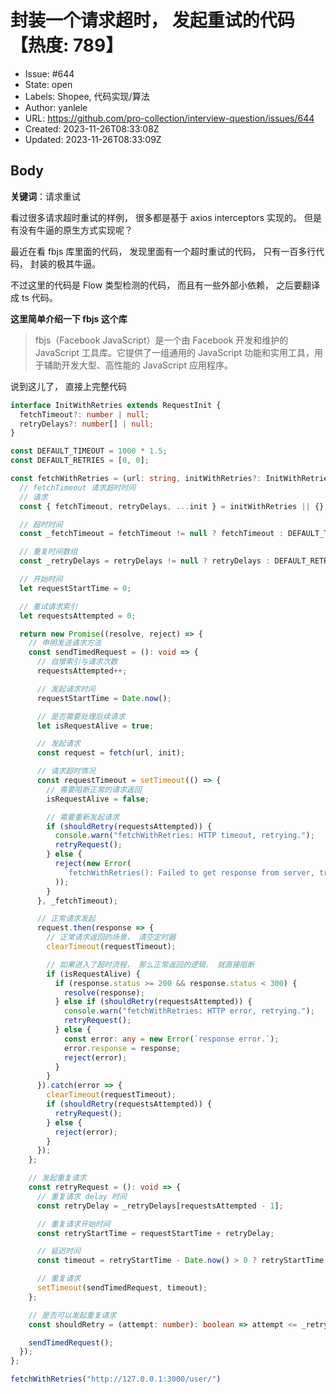 # 封装一个请求超时， 发起重试的代码【热度: 789】

- Issue: #644
- State: open
- Labels: Shopee, 代码实现/算法
- Author: yanlele
- URL: https://github.com/pro-collection/interview-question/issues/644
- Created: 2023-11-26T08:33:08Z
- Updated: 2023-11-26T08:33:09Z

## Body

**关键词**：请求重试

看过很多请求超时重试的样例， 很多都是基于 axios interceptors 实现的。 但是有没有牛逼的原生方式实现呢？

最近在看 fbjs 库里面的代码， 发现里面有一个超时重试的代码， 只有一百多行代码， 封装的极其牛逼。

不过这里的代码是 Flow 类型检测的代码， 而且有一些外部小依赖， 之后要翻译成 ts 代码。

**这里简单介绍一下 fbjs 这个库**

> fbjs（Facebook JavaScript）是一个由 Facebook 开发和维护的 JavaScript 工具库。它提供了一组通用的 JavaScript 功能和实用工具，用于辅助开发大型、高性能的 JavaScript 应用程序。

说到这儿了， 直接上完整代码

```ts
interface InitWithRetries extends RequestInit {
  fetchTimeout?: number | null;
  retryDelays?: number[] | null;
}

const DEFAULT_TIMEOUT = 1000 * 1.5;
const DEFAULT_RETRIES = [0, 0];

const fetchWithRetries = (url: string, initWithRetries?: InitWithRetries): Promise<any> => {
  // fetchTimeout 请求超时时间
  // 请求
  const { fetchTimeout, retryDelays, ...init } = initWithRetries || {};

  // 超时时间
  const _fetchTimeout = fetchTimeout != null ? fetchTimeout : DEFAULT_TIMEOUT;

  // 重复时间数组
  const _retryDelays = retryDelays != null ? retryDelays : DEFAULT_RETRIES;

  // 开始时间
  let requestStartTime = 0;

  // 重试请求索引
  let requestsAttempted = 0;

  return new Promise((resolve, reject) => {
    // 申明发送请求方法
    const sendTimedRequest = (): void => {
      // 自增索引与请求次数
      requestsAttempted++;

      // 发起请求时间
      requestStartTime = Date.now();

      // 是否需要处理后续请求
      let isRequestAlive = true;

      // 发起请求
      const request = fetch(url, init);

      // 请求超时情况
      const requestTimeout = setTimeout(() => {
        // 需要阻断正常的请求返回
        isRequestAlive = false;

        // 需要重新发起请求
        if (shouldRetry(requestsAttempted)) {
          console.warn("fetchWithRetries: HTTP timeout, retrying.");
          retryRequest();
        } else {
          reject(new Error(
            `fetchWithRetries(): Failed to get response from server, tried ${requestsAttempted} times.`,
          ));
        }
      }, _fetchTimeout);

      // 正常请求发起
      request.then(response => {
        // 正常请求返回的场景， 清空定时器
        clearTimeout(requestTimeout);

        // 如果进入了超时流程， 那么正常返回的逻辑， 就直接阻断
        if (isRequestAlive) {
          if (response.status >= 200 && response.status < 300) {
            resolve(response);
          } else if (shouldRetry(requestsAttempted)) {
            console.warn("fetchWithRetries: HTTP error, retrying.");
            retryRequest();
          } else {
            const error: any = new Error(`response error.`);
            error.response = response;
            reject(error);
          }
        }
      }).catch(error => {
        clearTimeout(requestTimeout);
        if (shouldRetry(requestsAttempted)) {
          retryRequest();
        } else {
          reject(error);
        }
      });
    };

    // 发起重复请求
    const retryRequest = (): void => {
      // 重复请求 delay 时间
      const retryDelay = _retryDelays[requestsAttempted - 1];

      // 重复请求开始时间
      const retryStartTime = requestStartTime + retryDelay;

      // 延迟时间
      const timeout = retryStartTime - Date.now() > 0 ? retryStartTime - Date.now() : 0;

      // 重复请求
      setTimeout(sendTimedRequest, timeout);
    };

    // 是否可以发起重复请求
    const shouldRetry = (attempt: number): boolean => attempt <= _retryDelays.length;

    sendTimedRequest();
  });
};

fetchWithRetries("http://127.0.0.1:3000/user/")
```

